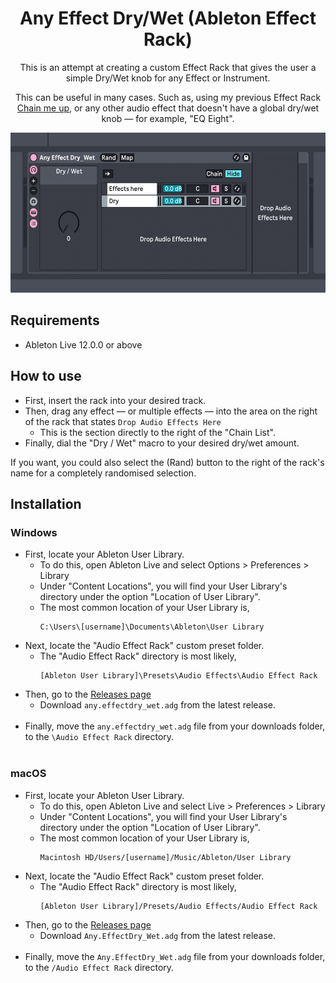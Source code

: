 <div align="center">

# Any Effect Dry/Wet (Ableton Effect Rack)
This is an attempt at creating a custom Effect Rack that gives the user a simple Dry/Wet knob for any Effect or Instrument.

This can be useful in many cases. Such as, using my previous Effect Rack [Chain me up](https://github.com/fonkley/chainmeup/), or any other audio effect that doesn't have a global dry/wet knob — for example, "EQ Eight".


<img src="./example.jpg" height="256" />
</div>

## Requirements
- Ableton Live 12.0.0 or above

## How to use
- First, insert the rack into your desired track.
- Then, drag any effect — or multiple effects — into the area on the right of the rack that states ``` Drop Audio Effects Here ```
  - This is the section directly to the right of the "Chain List".
- Finally, dial the "Dry / Wet" macro to your desired dry/wet amount.

If you want, you could also select the (Rand) button to the right of the rack's name for a completely randomised selection.

## Installation
### Windows
- First, locate your Ableton User Library.
  - To do this, open Ableton Live and select Options > Preferences > Library
  - Under "Content Locations", you will find your User Library's directory under the option "Location of User Library".
  - The most common location of your User Library is,
    ```
    C:\Users\[username]\Documents\Ableton\User Library
    ```
- Next, locate the "Audio Effect Rack" custom preset folder.
  - The "Audio Effect Rack" directory is most likely,
    ```
    [Ableton User Library]\Presets\Audio Effects\Audio Effect Rack
    ```
- Then, go to the [Releases page](https://github.com/fonkley/anyeffectdrywet/releases/)
  - Download `any.effectdry_wet.adg` from the latest release.
<br> </br>
- Finally, move the `any.effectdry_wet.adg` file from your downloads folder, to the `\Audio Effect Rack` directory.
<br> </br>
### macOS
- First, locate your Ableton User Library.
  - To do this, open Ableton Live and select Live > Preferences > Library
  - Under "Content Locations", you will find your User Library's directory under the option "Location of User Library".
  - The most common location of your User Library is,
    ```
    Macintosh HD/Users/[username]/Music/Ableton/User Library
    ```
- Next, locate the "Audio Effect Rack" custom preset folder.
  - The "Audio Effect Rack" directory is most likely,
    ```
    [Ableton User Library]/Presets/Audio Effects/Audio Effect Rack
    ```
- Then, go to the [Releases page](https://github.com/fonkley/anyeffectdrywet/releases/)
  - Download `Any.EffectDry_Wet.adg` from the latest release.
<br> </br>
- Finally, move the `Any.EffectDry_Wet.adg` file from your downloads folder, to the `/Audio Effect Rack` directory.
